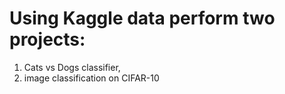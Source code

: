# Using Kaggle data perform two projects:
1. Cats vs Dogs classifier,
2. image classification on CIFAR-10
